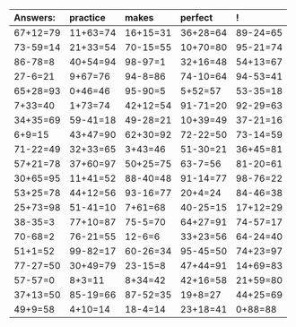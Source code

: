| Answers: | practice | makes | perfect | ! |
| :--- | :--- | :--- | :--- | :--- |
| 67+12=79 | 11+63=74 | 16+15=31 | 36+28=64 | 89-24=65 | 
| 73-59=14 | 21+33=54 | 70-15=55 | 10+70=80 | 95-21=74 | 
| 86-78=8 | 40+54=94 | 98-97=1 | 32+16=48 | 54+13=67 | 
| 27-6=21 | 9+67=76 | 94-8=86 | 74-10=64 | 94-53=41 | 
| 65+28=93 | 0+46=46 | 95-90=5 | 5+52=57 | 53-35=18 | 
| 7+33=40 | 1+73=74 | 42+12=54 | 91-71=20 | 92-29=63 | 
| 34+35=69 | 59-41=18 | 49-28=21 | 10+39=49 | 37-21=16 | 
| 6+9=15 | 43+47=90 | 62+30=92 | 72-22=50 | 73-14=59 | 
| 71-22=49 | 32+33=65 | 3+43=46 | 51-30=21 | 36+45=81 | 
| 57+21=78 | 37+60=97 | 50+25=75 | 63-7=56 | 81-20=61 | 
| 30+65=95 | 11+41=52 | 88-40=48 | 91-14=77 | 98-76=22 | 
| 53+25=78 | 44+12=56 | 93-16=77 | 20+4=24 | 84-46=38 | 
| 25+73=98 | 51-41=10 | 7+61=68 | 40-25=15 | 17+12=29 | 
| 38-35=3 | 77+10=87 | 75-5=70 | 64+27=91 | 74-57=17 | 
| 70-68=2 | 76-21=55 | 12-6=6 | 33+23=56 | 64-24=40 | 
| 51+1=52 | 99-82=17 | 60-26=34 | 95-45=50 | 74+23=97 | 
| 77-27=50 | 30+49=79 | 23-15=8 | 47+44=91 | 14+69=83 | 
| 57-57=0 | 8+3=11 | 8+34=42 | 42+16=58 | 21+59=80 | 
| 37+13=50 | 85-19=66 | 87-52=35 | 19+8=27 | 44+25=69 | 
| 49+9=58 | 4+10=14 | 18-4=14 | 23+18=41 | 0+88=88 | 
